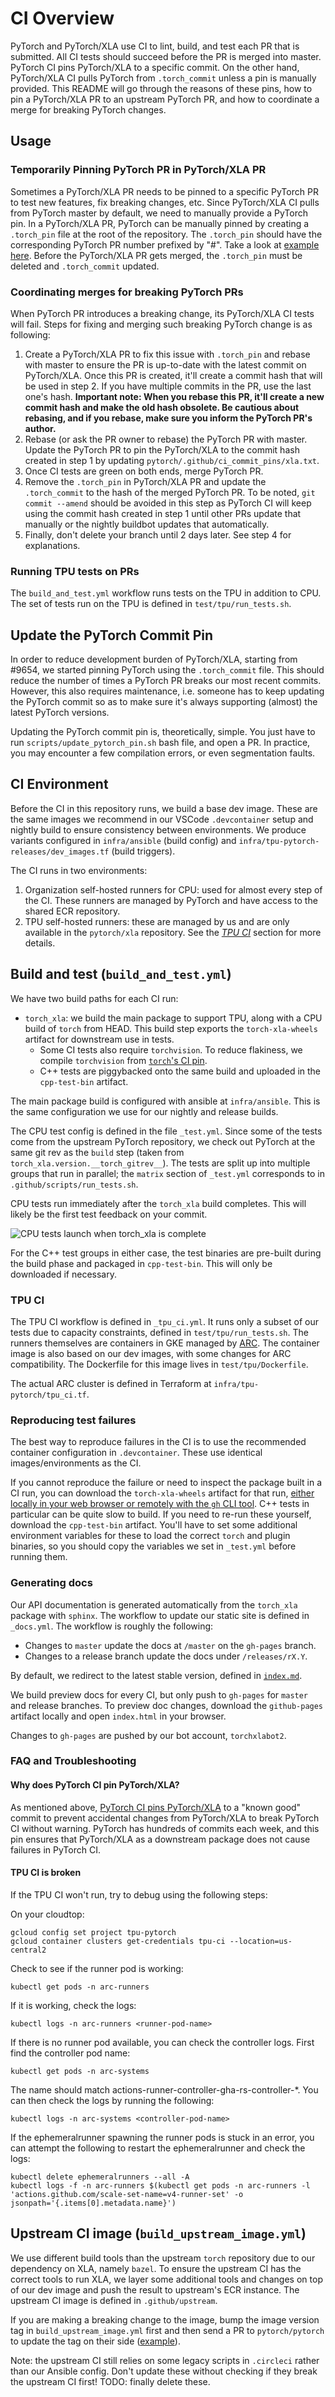 # CI Overview

PyTorch and PyTorch/XLA use CI to lint, build, and test each PR that is
submitted. All CI tests should succeed before the PR is merged into master.
PyTorch CI pins PyTorch/XLA to a specific commit. On the other hand, PyTorch/XLA
CI pulls PyTorch from `.torch_commit` unless a pin is manually provided. This
README will go through the reasons of these pins, how to pin a PyTorch/XLA PR
to an upstream PyTorch PR, and how to coordinate a merge for breaking PyTorch
changes.

## Usage

### Temporarily Pinning PyTorch PR in PyTorch/XLA PR

Sometimes a PyTorch/XLA PR needs to be pinned to a specific PyTorch PR to test
new features, fix breaking changes, etc. Since PyTorch/XLA CI pulls from PyTorch
master by default, we need to manually provide a PyTorch pin. In a PyTorch/XLA
PR, PyTorch can be manually pinned by creating a `.torch_pin` file at the root
of the repository. The `.torch_pin` should have the corresponding PyTorch PR
number prefixed by "#". Take a look at [example
here](https://github.com/pytorch/xla/pull/7313). Before the PyTorch/XLA PR gets
merged, the `.torch_pin` must be deleted and `.torch_commit` updated.

### Coordinating merges for breaking PyTorch PRs

When PyTorch PR introduces a breaking change, its PyTorch/XLA CI tests will
fail. Steps for fixing and merging such breaking PyTorch change is as following:
1. Create a PyTorch/XLA PR to fix this issue with `.torch_pin` and rebase with
   master to ensure the PR is up-to-date with the latest commit on PyTorch/XLA.
   Once this PR is created, it'll create a commit hash that will be used in step
   2. If you have multiple commits in the PR, use the last one's hash.
   **Important note: When you rebase this PR, it'll create a new commit hash and
   make the old hash obsolete. Be cautious about rebasing, and if you rebase,
   make sure you inform the PyTorch PR's author.**
1. Rebase (or ask the PR owner to rebase) the PyTorch PR with master. Update the
   PyTorch PR to pin the PyTorch/XLA to the commit hash created in step 1 by
   updating `pytorch/.github/ci_commit_pins/xla.txt`.
1. Once CI tests are green on both ends, merge PyTorch PR.
1. Remove the `.torch_pin` in PyTorch/XLA PR and update the `.torch_commit` to
   the hash of the merged PyTorch PR. To be noted, `git commit --amend` should
   be avoided in this step as PyTorch CI will keep using the commit hash
   created in step 1 until other PRs update that manually or the nightly
   buildbot updates that automatically.
1. Finally, don't delete your branch until 2 days later. See step 4 for
   explanations.

### Running TPU tests on PRs

The `build_and_test.yml` workflow runs tests on the TPU in addition to CPU.
The set of tests run on the TPU is defined in `test/tpu/run_tests.sh`.

## Update the PyTorch Commit Pin

In order to reduce development burden of PyTorch/XLA, starting from #9654, we
started pinning PyTorch using the `.torch_commit` file. This should reduce the
number of times a PyTorch PR breaks our most recent commits. However, this also
requires maintenance, i.e. someone has to keep updating the PyTorch commit so
as to make sure it's always supporting (almost) the latest PyTorch versions.

Updating the PyTorch commit pin is, theoretically, simple. You just have to run
`scripts/update_pytorch_pin.sh` bash file, and open a PR. In practice, you may
encounter a few compilation errors, or even segmentation faults.

## CI Environment

Before the CI in this repository runs, we build a base dev image. These are the
same images we recommend in our VSCode `.devcontainer` setup and nightly build
to ensure consistency between environments. We produce variants configured in
`infra/ansible` (build config) and `infra/tpu-pytorch-releases/dev_images.tf`
(build triggers).

The CI runs in two environments:

1. Organization self-hosted runners for CPU: used for almost every step
   of the CI. These runners are managed by PyTorch and have access to the shared
   ECR repository.
1. TPU self-hosted runners: these are managed by us and are only available in
   the `pytorch/xla` repository. See the [_TPU CI_](#tpu-ci) section for more
   details.

## Build and test (`build_and_test.yml`)

We have two build paths for each CI run:

- `torch_xla`: we build the main package to support TPU, along
  with a CPU build of `torch` from HEAD. This build step exports the
  `torch-xla-wheels` artifact for downstream use in tests.
  - Some CI tests also require `torchvision`. To reduce flakiness, we compile
    `torchvision` from [`torch`'s CI pin][pytorch-vision-pin].
  - C++ tests are piggybacked onto the same build and uploaded in the
    `cpp-test-bin` artifact.

The main package build is configured with ansible at `infra/ansible`. This is
the same configuration we use for our nightly and release builds.

The CPU test config is defined in the file `_test.yml`. Since
some of the tests come from the upstream PyTorch repository, we check out
PyTorch at the same git rev as the `build` step (taken from
`torch_xla.version.__torch_gitrev__`). The tests are split up into multiple
groups that run in parallel; the `matrix` section of `_test.yml` corresponds to
in `.github/scripts/run_tests.sh`.

CPU tests run immediately after the `torch_xla` build completes. This will
likely be the first test feedback on your commit. 

![CPU tests launch when `torch_xla` is
complete](../docs/assets/ci_test_dependency.png)

For the C++ test groups in either case, the test binaries are pre-built during
the build phase and packaged in `cpp-test-bin`. This will only be downloaded if
necessary.

[^1]: Note: TPU support require its respective plugins to be
    installed. This package will _not_ work on either out of the box.

### TPU CI

The TPU CI workflow is defined in `_tpu_ci.yml`. It runs only a subset of our
tests due to capacity constraints, defined in `test/tpu/run_tests.sh`. The
runners themselves are containers in GKE managed by
[ARC](https://github.com/actions/actions-runner-controller). The container image
is also based on our dev images, with some changes for ARC compatibility. The
Dockerfile for this image lives in `test/tpu/Dockerfile`.

The actual ARC cluster is defined in Terraform at `infra/tpu-pytorch/tpu_ci.tf`.

### Reproducing test failures

The best way to reproduce failures in the CI is to use the recommended container
configuration in `.devcontainer`. These use identical images/environments as the
CI.

If you cannot reproduce the failure or need to inspect the package built in a CI
run, you can download the `torch-xla-wheels` artifact for that run, [either
locally in your web browser or remotely with the `gh` CLI tool][artifacts]. C++
tests in particular can be quite slow to build. If you need to re-run these
yourself, download the `cpp-test-bin` artifact. You'll have to set some
additional environment variables for these to load the correct `torch` and
plugin binaries, so you should copy the variables we set in `_test.yml` before
running them.

### Generating docs

Our API documentation is generated automatically from the `torch_xla` package
with `sphinx`. The workflow to update our static site is defined in `_docs.yml`.
The workflow is roughly the following:

- Changes to `master` update the docs at `/master` on the `gh-pages` branch.
- Changes to a release branch update the docs under `/releases/rX.Y`.

By default, we redirect to the latest stable version, defined in
[`index.md`](https://github.com/pytorch/xla/blob/gh-pages/index.md).

We build preview docs for every CI, but only push to `gh-pages` for `master` and
release branches. To preview doc changes, download the `github-pages` artifact
locally and open `index.html` in your browser.

Changes to `gh-pages` are pushed by our bot account, `torchxlabot2`.

### FAQ and Troubleshooting

#### Why does PyTorch CI pin PyTorch/XLA?

As mentioned above, [PyTorch CI pins PyTorch/XLA][pytorch-pin-ptxla] to a "known
good" commit to prevent accidental changes from PyTorch/XLA to break PyTorch CI
without warning. PyTorch has hundreds of commits each week, and this pin ensures
that PyTorch/XLA as a downstream package does not cause failures in PyTorch CI.

#### TPU CI is broken

If the TPU CI won't run, try to debug using the following steps:

On your cloudtop:

```
gcloud config set project tpu-pytorch
gcloud container clusters get-credentials tpu-ci --location=us-central2
```

Check to see if the runner pod is working:

```
kubectl get pods -n arc-runners
```

If it is working, check the logs:

```
kubectl logs -n arc-runners <runner-pod-name>
```

If there is no runner pod available, you can check the controller logs. First
find the controller pod name:

```
kubectl get pods -n arc-systems
```

The name should match actions-runner-controller-gha-rs-controller-*. You can
then check the logs by running the following:

```
kubectl logs -n arc-systems <controller-pod-name>
```

If the ephemeralrunner spawning the runner pods is stuck in an error, you can
attempt the following to restart the ephemeralrunner and check the logs:

```
kubectl delete ephemeralrunners --all -A
kubectl logs -f -n arc-runners $(kubectl get pods -n arc-runners -l 'actions.github.com/scale-set-name=v4-runner-set' -o jsonpath='{.items[0].metadata.name}')
```

## Upstream CI image (`build_upstream_image.yml`)

We use different build tools than the upstream `torch` repository due to our
dependency on XLA, namely `bazel`. To ensure the upstream CI has the correct
tools to run XLA, we layer some additional tools and changes on top of our dev
image and push the result to upstream's ECR instance. The upstream CI image is
defined in `.github/upstream`.

If you are making a breaking change to the image, bump the image version tag in
`build_upstream_image.yml` first and then send a PR to `pytorch/pytorch` to
update the tag on their side
([example](https://github.com/pytorch/pytorch/pull/125319)).

Note: the upstream CI still relies on some legacy scripts in `.circleci` rather
than our Ansible config. Don't update these without checking if they break the
upstream CI first! TODO: finally delete these.


<!-- xrefs -->

[artifacts]: https://docs.github.com/en/actions/managing-workflow-runs/downloading-workflow-artifacts
[pull-pytorch-master]: https://github.com/pytorch/xla/blob/f3415929683880192b63b285921c72439af55bf0/.circleci/common.sh#L15
[pytorch-pin-ptxla]: https://github.com/pytorch/pytorch/blob/master/.jenkins/pytorch/common_utils.sh#L119
[pytorch-vision-pin]: https://github.com/pytorch/pytorch/blob/main/.github/ci_commit_pins/vision.txt
